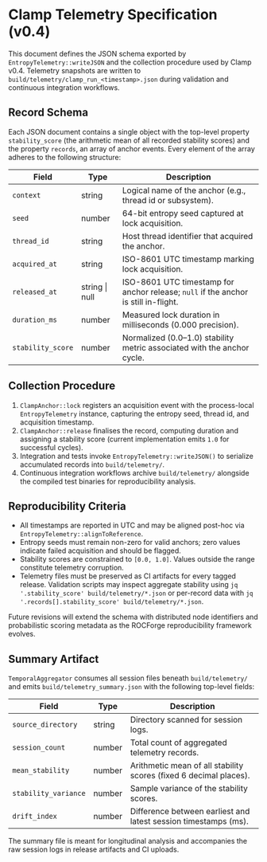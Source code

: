 # Clamp Telemetry Specification (v0.4)

This document defines the JSON schema exported by `EntropyTelemetry::writeJSON` and the collection procedure used by Clamp v0.4. Telemetry snapshots are written to `build/telemetry/clamp_run_<timestamp>.json` during validation and continuous integration workflows.

## Record Schema

Each JSON document contains a single object with the top-level property `stability_score` (the arithmetic mean of all recorded stability scores) and the property `records`, an array of anchor events. Every element of the array adheres to the following structure:

| Field            | Type    | Description                                                                                  |
|------------------|---------|----------------------------------------------------------------------------------------------|
| `context`        | string  | Logical name of the anchor (e.g., thread id or subsystem).                                   |
| `seed`           | number  | 64-bit entropy seed captured at lock acquisition.                                            |
| `thread_id`      | string  | Host thread identifier that acquired the anchor.                                             |
| `acquired_at`    | string  | ISO-8601 UTC timestamp marking lock acquisition.                                             |
| `released_at`    | string \| null | ISO-8601 UTC timestamp for anchor release; `null` if the anchor is still in-flight.   |
| `duration_ms`    | number  | Measured lock duration in milliseconds (0.000 precision).                                   |
| `stability_score`| number  | Normalized (0.0–1.0) stability metric associated with the anchor cycle.                      |

## Collection Procedure

1. `ClampAnchor::lock` registers an acquisition event with the process-local `EntropyTelemetry` instance, capturing the entropy seed, thread id, and acquisition timestamp.
2. `ClampAnchor::release` finalises the record, computing duration and assigning a stability score (current implementation emits `1.0` for successful cycles).
3. Integration and tests invoke `EntropyTelemetry::writeJSON()` to serialize accumulated records into `build/telemetry/`.
4. Continuous integration workflows archive `build/telemetry/` alongside the compiled test binaries for reproducibility analysis.

## Reproducibility Criteria

- All timestamps are reported in UTC and may be aligned post-hoc via `EntropyTelemetry::alignToReference`.
- Entropy seeds must remain non-zero for valid anchors; zero values indicate failed acquisition and should be flagged.
- Stability scores are constrained to `[0.0, 1.0]`. Values outside the range constitute telemetry corruption.
- Telemetry files must be preserved as CI artifacts for every tagged release. Validation scripts may inspect aggregate stability using `jq '.stability_score' build/telemetry/*.json` or per-record data with `jq '.records[].stability_score' build/telemetry/*.json`.

Future revisions will extend the schema with distributed node identifiers and probabilistic scoring metadata as the ROCForge reproducibility framework evolves.

## Summary Artifact

`TemporalAggregator` consumes all session files beneath `build/telemetry/` and emits `build/telemetry_summary.json` with the following top-level fields:

| Field              | Type   | Description                                                        |
|--------------------|--------|--------------------------------------------------------------------|
| `source_directory` | string | Directory scanned for session logs.                                |
| `session_count`    | number | Total count of aggregated telemetry records.                       |
| `mean_stability`   | number | Arithmetic mean of all stability scores (fixed 6 decimal places).  |
| `stability_variance` | number | Sample variance of the stability scores.                         |
| `drift_index`      | number | Difference between earliest and latest session timestamps (ms).    |

The summary file is meant for longitudinal analysis and accompanies the raw session logs in release artifacts and CI uploads.
